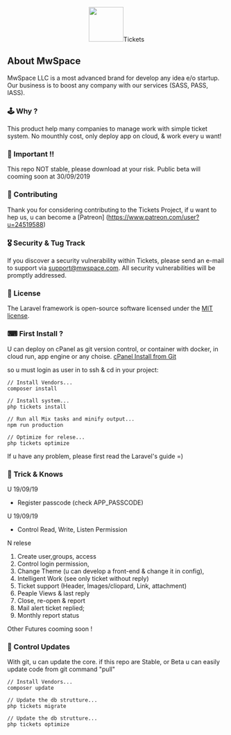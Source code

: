 <p align="center"><img src="https://avatars0.githubusercontent.com/u/29952045?s=460&v=4" width="80">Tickets</p>

## About MwSpace
MwSpace LLC is a most advanced brand for develop any idea e/o startup. Our business is to boost any company with our services (SASS, PASS, IASS).

### 🕹 Why ?
This product help many companies to manage work with simple ticket system.
No mounthly cost, only deploy app on cloud, & work every u want! 

### 👛 Important !! 

This repo NOT stable, please download at your risk. Public beta will cooming soon at 30/09/2019

### 🥋 Contributing
Thank you for considering contributing to the Tickets Project, if u want to hep us, 
u can become a [Patreon] (https://www.patreon.com/user?u=24519588)

### 🎖 Security & Tug Track
If you discover a security vulnerability within Tickets, please send an e-mail to support via [support@mwspace.com](mailto:support@mwspace.com). All security vulnerabilities will be promptly addressed.

### 🔋 License
The Laravel framework is open-source software licensed under the [MIT license](https://opensource.org/licenses/MIT).

### ⌨ First Install ?
U can deploy on cPanel as git version control, or container with docker, in cloud run, app engine or any choise. [cPanel Install from Git](https://www.youtube.com/watch?v=K63EGgPvlIw)

so u must login as user in to ssh & cd in your project:

    // Install Vendors...
    composer install
    
    // Install system...
    php tickets install
   
    // Run all Mix tasks and minify output...
    npm run production

    // Optimize for relese...
    php tickets optimize

If u have any problem, please first read the Laravel's guide =)

### 🔫 Trick & Knows

U 19/09/19
- Register passcode (check APP_PASSCODE)

U 19/09/19
- Control Read, Write, Listen Permission

N relese
1) Create user,groups, access
1) Control login permission,
1) Change Theme (u can develop a front-end & change it in config),
1) Intelligent Work (see only ticket without reply)
1) Ticket support (Header, Images/cliopard, Link, attachment)
1) Peaple Views & last reply
1) Close, re-open & report
1) Mail alert ticket replied;
1) Monthly report status 

Other Futures cooming soon !

### 🔮 Control Updates

With git, u can update the core. if this repo are Stable, or Beta u can easily update code from git command "pull"

    // Install Vendors...
    composer update
    
    // Update the db strutture...
    php tickets migrate
    
    // Update the db strutture...
    php tickets optimize

